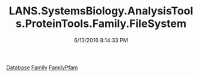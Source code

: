﻿---
title: LANS.SystemsBiology.AnalysisTools.ProteinTools.Family.FileSystem
date: 6/13/2016 8:14:33 PM
---

[Database](T-LANS.SystemsBiology.AnalysisTools.ProteinTools.Family.FileSystem.Database.html)
[Family](T-LANS.SystemsBiology.AnalysisTools.ProteinTools.Family.FileSystem.Family.html)
[FamilyPfam](T-LANS.SystemsBiology.AnalysisTools.ProteinTools.Family.FileSystem.FamilyPfam.html)
